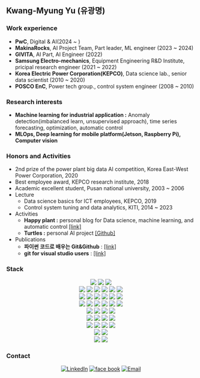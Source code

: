 ## Kwang-Myung Yu (유광명)

### Work experience
- **PwC**, Digital & AI(2024 ~ )
- **MakinaRocks**, AI Project Team, Part leader, ML engineer (2023 ~ 2024)
- **GIVITA**, AI Part, AI Engineer (2022)
- **Samsung Electro-mechanics**, Equipment Engineering R&D Institute, pricipal research engineer (2021 ~ 2022)
- **Korea Electric Power Corporation(KEPCO)**, Data science lab., senior data scientist (2010 ~ 2020)
- **POSCO EnC**, Power tech group., control system engineer (2008 ~ 2010)

### Research interests  
- **Machine learning for industrial application :** Anomaly detection(imbalanced learn, unsupervised approach), time series forecasting, optimization, automatic control
- **MLOps, Deep learning for mobile platform(Jetson, Raspberry Pi), Computer vision**

### Honors and Activities
- 2nd prize of the power plant big data AI competition, Korea East-West Power Corporation, 2020  
- Best employee award, KEPCO research institute, 2018  
- Academic excellent student, Pusan national university, 2003 ~ 2006
- Lecture 
    - Data science basics for ICT employees, KEPCO, 2019  
    - Control system tuning and data analytics, KITI, 2014 ~ 2023  
- Activities  
    - **Happy plant :** personal blog for Data science, machine learning, and automatic control [[link]](https://sguys99.github.io/) 
    - **Turtles :** personal AI project [[Github]](https://github.com/turtles3040)
- Publications
    - **파이썬 코드로 배우는 Git&Github** : [[link]](https://www.youngjin.com/book/book_detail.asp?prod_cd=9788931467659&seq=7193&cate_cd=1&child_cate_cd=9&goPage=1&orderByCd=1)
    - **git for visual studio users** : [[link]](https://wikidocs.net/book/7060)

### Stack
<div align=center>
<img src="https://img.shields.io/badge/Ubuntu-E95420?style=for-the-badge&logo=Ubuntu&logoColor=white">
<img src="https://img.shields.io/badge/mac OS-000000?style=for-the-badge&logo=macOS&logoColor=white">
<img src="https://img.shields.io/badge/WSL2-0078D6?style=for-the-badge&logo=Windows%2B%2B&logoColor=white">   
<br>
<img src="https://img.shields.io/badge/python-3776AB?style=for-the-badge&logo=python&logoColor=white">
<img src="https://img.shields.io/badge/C-A8B9CC?style=for-the-badge&logo=C&logoColor=white">
<img src="https://img.shields.io/badge/c++-00599C?style=for-the-badge&logo=c%2B%2B&logoColor=white">
<img src="https://img.shields.io/badge/csharp-239120?style=for-the-badge&logo=csharp&logoColor=white">
<img src="https://img.shields.io/badge/MS SQL-CC2927?style=for-the-badge&logo=microsoftsqlserver&logoColor=white">
<img src="https://img.shields.io/badge/My SQL-4479A1?style=for-the-badge&logo=MySQL&logoColor=white">
<br>
<img src="https://img.shields.io/badge/NumPy-013243?style=for-the-badge&logo=NumPy&logoColor=white">
<img src="https://img.shields.io/badge/pandas-150458?style=for-the-badge&logo=pandas&logoColor=white">
<img src="https://img.shields.io/badge/scikit learn-F7931E?style=for-the-badge&logo=scikit-learn&logoColor=white">
<img src="https://img.shields.io/badge/TensorFlow-FF6F00?style=for-the-badge&logo=TensorFlow&logoColor=white">
<img src="https://img.shields.io/badge/PyTorch-EE4C2C?style=for-the-badge&logo=PyTorch&logoColor=white">
<img src="https://img.shields.io/badge/spark-E25A1C?style=for-the-badge&logo=apachespark&logoColor=white">
<br>
<img src="https://img.shields.io/badge/git-F05032?style=for-the-badge&logo=git&logoColor=white">
<img src="https://img.shields.io/badge/github-181717?style=for-the-badge&logo=github&logoColor=white">
<img src="https://img.shields.io/badge/Bitbucket-0052CC?style=for-the-badge&logo=Bitbucket&logoColor=white">
<img src="https://img.shields.io/badge/GitLab-FCA121?style=for-the-badge&logo=GitLab&logoColor=white">
<img src="https://img.shields.io/badge/Confluence-172B4D?style=for-the-badge&logo=Confluence&logoColor=white">
<img src="https://img.shields.io/badge/Jira-0052cc?style=for-the-badge&logo=Jira&logoColor=white">
<br>
<img src="https://img.shields.io/badge/Visual Studio-5c2D91?style=for-the-badge&logo=Visual Studio&logoColor=white">
<img src="https://img.shields.io/badge/Visual Studio Code-007ACC?style=for-the-badge&logo=Visual Studio Code&logoColor=white">
<img src="https://img.shields.io/badge/PyCharm-000000?style=for-the-badge&logo=PyCharm&logoColor=white">
<img src="https://img.shields.io/badge/Jupyter-F37626?style=for-the-badge&logo=Jupyter&logoColor=white">   
<br>
<img src="https://img.shields.io/badge/AWS Lambda-FF9900?style=for-the-badge&logo=AWS Lambda&logoColor=white">  
<img src="https://img.shields.io/badge/Amazon S3-569A31?style=for-the-badge&logo=Amazon S3&logoColor=white">
<img src="https://img.shields.io/badge/Amazon API Gateway-FF4F8B?style=for-the-badge&logo=Amazon API Gateway&logoColor=white">
<img src="https://img.shields.io/badge/Amazon EC2-FF9900?style=for-the-badge&logo=Amazon EC2&logoColor=white">
<br>
<img src="https://img.shields.io/badge/Flask-000000?style=for-the-badge&logo=Flask&logoColor=white">  
<img src="https://img.shields.io/badge/FastAPI-009688?style=for-the-badge&logo=FastAPI&logoColor=white">
<img src="https://img.shields.io/badge/Streamlit-FF4B4B?style=for-the-badge&logo=Streamlit&logoColor=white">
<img src="https://img.shields.io/badge/Dash-3F4F75?style=for-the-badge&logo=Plotly&logoColor=white">
<br>
<img src="https://img.shields.io/badge/Docker-2496ED?style=for-the-badge&logo=Docker&logoColor=white">  
<img src="https://img.shields.io/badge/MLflow-0194E2?style=for-the-badge&logo=MLflow&logoColor=white">
<br>
<img src="https://img.shields.io/badge/langchain-1C3C3C?style=for-the-badge&logo=langchain&logoColor=white">
<img src="https://img.shields.io/badge/huggingface-#FFD21E?style=for-the-badge&logo=huggingface&logoColor=white">  
</div>

### Contact
<p align="center">
<a href="https://www.linkedin.com/in/kmyu99/" target="_blank"><img alt="LinkedIn" src="https://img.shields.io/badge/LinkedIn-@kmyu99-blue?style=flat&logo=linkedin"></a>
<a href="https://www.facebook.com/dbrhkdaud" target="_blank"><img alt="face book" src="https://img.shields.io/badge/facebook-kmyu-blue?style=flat&logo=facebook"></a>
<a href="mailto:sguys995@gmail.com"><img alt="Email" src="https://img.shields.io/badge/Email-sguys99@gmail.com-blue?style=flat&logo=gmail"></a>
</p>
